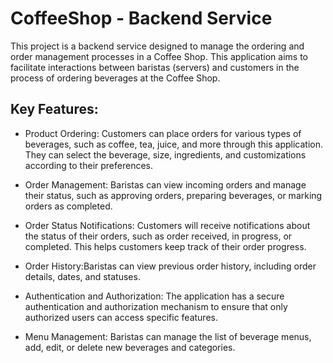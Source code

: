 # CoffeeShop - Backend Service
This project is a backend service designed to manage the ordering and order management processes in a Coffee Shop. This application aims to facilitate interactions between baristas (servers) and customers in the process of ordering beverages at the Coffee Shop.

## Key Features:

- Product Ordering: Customers can place orders for various types of beverages, such as coffee, tea, juice, and more through this application. They can select the beverage, size, ingredients, and customizations according to their preferences.

- Order Management: Baristas can view incoming orders and manage their status, such as approving orders, preparing beverages, or marking orders as completed.

- Order Status Notifications: Customers will receive notifications about the status of their orders, such as order received, in progress, or completed. This helps customers keep track of their order progress.

- Order History:Baristas can view previous order history, including order details, dates, and statuses.

- Authentication and Authorization: The application has a secure authentication and authorization mechanism to ensure that only authorized users can access specific features.

- Menu Management: Baristas can manage the list of beverage menus, add, edit, or delete new beverages and categories.
